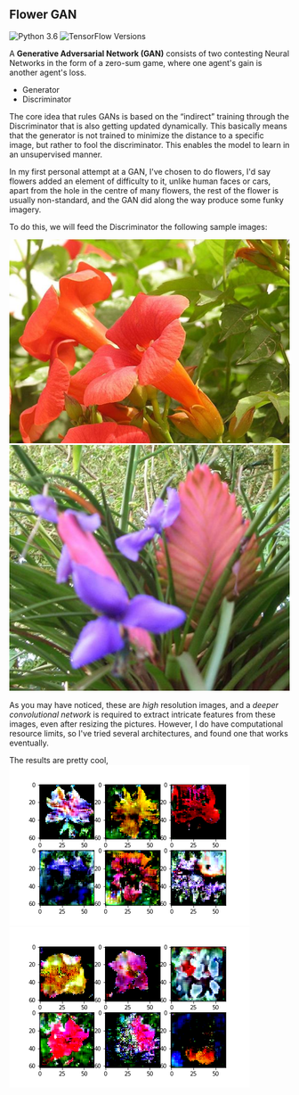 ## Flower GAN
![Python 3.6](https://img.shields.io/badge/python-3.6-brightgreen)
![TensorFlow Versions](https://img.shields.io/badge/TensorFlow-2.0+-blue.svg)

A **Generative Adversarial Network (GAN)** consists of two contesting Neural Networks in the form of a zero-sum game, where one agent's gain is another agent's loss.
- Generator 
- Discriminator

The core idea that rules GANs is based on the “indirect” training through the Discriminator that is also getting updated dynamically. This basically means that the generator is not trained to minimize the distance to a specific image, but rather to fool the discriminator. This enables the model to learn in an unsupervised manner.

In my first personal attempt at a GAN, I've chosen to do flowers, 
I'd say flowers added an element of difficulty to it, unlike human faces or cars, apart from the hole in the centre of many flowers, the rest of the flower is usually non-standard, and the GAN did along the way produce some funky imagery.


To do this, we will feed the Discriminator the following sample images:

![Flower1](https://github.com/NickCKH/Projects/blob/master/Flower%20Generative%20Adversarial%20Network/Sample%20pictures/image_07963.jpg)
![Flower2](https://github.com/NickCKH/Projects/blob/master/Flower%20Generative%20Adversarial%20Network/Sample%20pictures/image_08112.jpg)

As you may have noticed, these are *high* resolution images, and a *deeper convolutional network* is required to extract intricate features from these images, even after resizing the pictures. However, I do have computational resource limits, so I've tried several architectures, and found one that works eventually. 

The results are pretty cool, 
![Output1](https://github.com/NickCKH/Projects/blob/master/Flower%20Generative%20Adversarial%20Network/Output%20pictures/Flower_GAN_plot_v5_10300.png)
![Output2](https://github.com/NickCKH/Projects/blob/master/Flower%20Generative%20Adversarial%20Network/Output%20pictures/Flower_GAN_plot_v5_9200.png)
